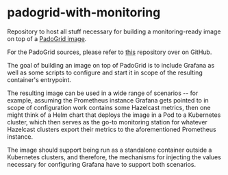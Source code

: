 # padogrid-with-monitoring

Repository to host all stuff necessary for building a monitoring-ready image on top of a [PadoGrid image](https://hub.docker.com/r/padogrid/padogrid/tags). 

For the PadoGrid sources, please refer to [this](https://github.com/padogrid#padogrid) repository over on GitHub. 

The goal of building an image on top of PadoGrid is to include Grafana as well as some scripts to configure and start it in scope of the resulting container's entrypoint. 

The resulting image can be used in a wide range of scenarios -- for example, assuming the Prometheus instance Grafana gets pointed to in scope of configuration work contains some Hazelcast metrics, then one might think of a Helm chart that deploys the image in a Pod to a Kubernetes cluster, which then serves as the go-to monitoring station for whatever Hazelcast clusters export their metrics to the aforementioned Prometheus instance. 

The image should support being run as a standalone container outside a Kubernetes clusters, and therefore, the mechanisms for injecting the values necessary for configuring Grafana have to support both scenarios.
